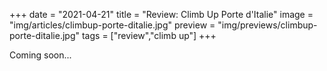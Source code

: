 +++
date = "2021-04-21"
title = "Review: Climb Up Porte d'Italie"
image = "img/articles/climbup-porte-ditalie.jpg"
preview = "img/previews/climbup-porte-ditalie.jpg"
tags = ["review","climb up"]
+++

Coming soon...
<!--more-->
